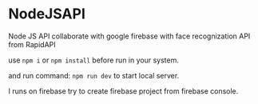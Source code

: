 # NodeJSAPI
Node JS API collaborate with google firebase with face recognization API from RapidAPI


use <code>npm i</code> or <code>npm install</code> before run in your system.

and run command: <code>npm run dev</code> to start local server.

I runs on firebase try to create <link href="https://firebase.google.com/">firebase project</link> from <link href="https://console.firebase.google.com/">firebase console</link>.